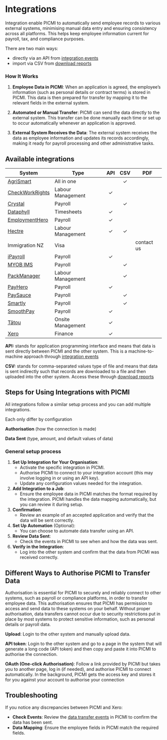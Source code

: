 # Integrations

Integration enable PICMI to automatically send employee records to various external systems, minimising manual data
entry and ensuring consistency across all platforms. This helps keep employee information current for payroll, tax, and
compliance purposes.

<prompt>

There are two main ways:

* directly via an API from [integration events](integration-events.md)
* import via CSV from [download reports](download-reports.md)

</prompt>

<explanation>

### How It Works

1. **Employee Data in PICMI**: When an application is agreed, the employee’s information (such as personal details or
   contract terms) is stored in PICMI. This data is then prepared for transfer by mapping it to the relevant fields in
   the external system.

2. **Automated or Manual Transfer**: PICMI can send the data directly to the external system. This transfer can be done
   manually each time or set up to occur automatically whenever an application is approved.

3. **External System Receives the Data**: The external system receives the data as employee information and updates its
   records accordingly, making it ready for payroll processing and other administrative tasks.

</explanation>

## Available integrations

| **System**                           | **Type**          | **API** | **CSV** | **PDF**    |
|--------------------------------------|-------------------|:-------:|:-------:|------------|
| [AgriSmart](agrismart)               | All in one        |         |    ✓    |            |
| [CheckWorkRights](check-work-rights) | Labour Management |    ✓    |         |            |
| [Crystal](crystal)                   | Payroll           |         |    ✓    |            |
| [Dataphyll](dataphyll)               | Timesheets        |    ✓    |         |            |
| [EmploymentHero](employment-hero)    | Payroll           |    ✓    |         |            |
| [Hectre](hectre)                     | Labour Management |    ✓    |    ✓    |            |
| Immigration NZ                       | Visa              |         |         | contact us |
| [iPayroll](ipayroll)                 | Payroll           |    ✓    |         |            |
| [MYOB IMS](myob-ims)                 | Payroll           |         |    ✓    |            |
| [PackManager](packmanager)           | Labour Management |         |    ✓    |            |
| [PayHero](payhero)                   | Payroll           |    ✓    |         |            |
| [PaySauce](paysauce)                 | Payroll           |         |    ✓    |            |
| [Smartly](smartly)                   | Payroll           |         |    ✓    |            |
| [SmoothPay](smooth-pay)              | Payroll           |    ✓    |         |            |
| [Tātou](tatou)                       | Onsite Management |    ✓    |         |            |
| [Xero](xero)                         | Finance           |    ✓    |         |            |

<prompt>

**API:** stands for application programming interface and means that data is sent directly between PICMI and the other
system. This is a machine-to-machine approach through [integration events](integration-events.md)

**CSV:** stands for comma-separated values type of file and means that data is sent indirectly such that records are
downloaded to a file and then uploaded into the other system. Access these
through [download reports](download-reports.md)

</prompt>

## Steps for Using Integrations with PICMI

All integrations follow a similar setup process and you can add multiple integrations.

<prompt>

Each only differ by configuration

**Authorisation** (how the connection is made)

**Data Sent** (type, amount, and default values of data)

</prompt>

<p></p>

<explanation>

### General setup process

1. **Set Up Integration for Your Organisation**:
    - Activate the specific integration in PICMI.
    - Authorise PICMI to connect to your integration account (this may involve logging in or using an API key).
    - Update any configuration values needed for the integration.
2. **Add Integration to a Job**:
    - Ensure the employee data in PICMI matches the format required by the integration. PICMI handles the data mapping
      automatically, but you can review it during setup.
3. **Confirmation**:
    - Review an example of an accepted application and verify that the data will be sent correctly.
4. **Set Up Automation** (Optional):
    - You can choose to automate data transfer using an API.
5. **Review Data Sent**:
    - Check the events in PICMI to see when and how the data was sent.
6. **Verify in the Integration**:
    - Log into the other system and confirm that the data from PICMI was received correctly.

</explanation>

## Different Ways to Authorise PICMI to Transfer Data

Authorisation is essential for PICMI to securely and reliably connect to other systems, such as payroll or compliance
platforms, in order to transfer employee data. This authorisation ensures that PICMI has permission to access and send
data to these systems on your behalf. Without proper authorisation, data transfers cannot occur due to security
restrictions put in place by most systems to protect sensitive information, such as personal details or payroll data.

<prompt>

**Upload**: Login to the other system and manually upload data.

**API token**: Login to the other system and go to a page in the system that will generate a long code (API token) and
then copy and paste it into PICMI to authorise the connection.

**OAuth (One-click Authorisation)**: Follow a link provided by PICMI but takes you to another page, log in (if needed),
and authorise PICMI to connect automatically. In the background, PICMI gets the access key and stores it for you against
your account to authorise your connection

</prompt>

## Troubleshooting

If you notice any discrepancies between PICMI and Xero:

- **Check Events**: Review
  the [data transfer events](integration-events#show-events-detailed-view-result-of-attempt-to-send-data) in PICMI to
  confirm the data has been sent.
- **Data Mapping**: Ensure the employee fields in PICMI match the required fields.
